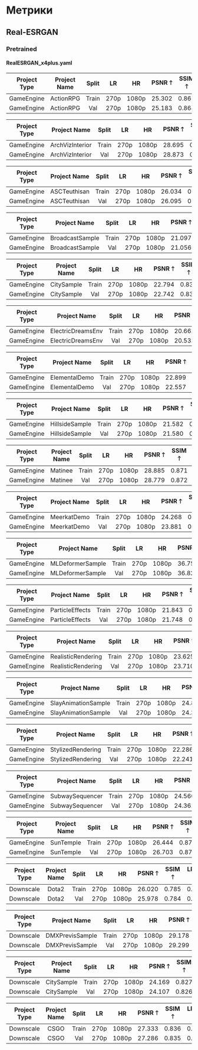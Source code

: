 # Метрики

## Real-ESRGAN

### Pretrained

#### RealESRGAN_x4plus.yaml

| Project Type | Project Name | Split |  LR  |  HR   | PSNR 🡑 | SSIM 🡑 | LPIPS 🡑 |
|:------------:|:------------:|:-----:|:----:|:-----:|:-------:|:-------:|:--------:|
|  GameEngine  |  ActionRPG   | Train | 270p | 1080p | 25.302  |  0.867  |  0.419   |
|  GameEngine  |  ActionRPG   |  Val  | 270p | 1080p | 25.183  |  0.868  |  0.417   |

| Project Type |  Project Name   | Split |  LR  |  HR   | PSNR 🡑 | SSIM 🡑 | LPIPS 🡑 |
|:------------:|:---------------:|:-----:|:----:|:-----:|:-------:|:-------:|:--------:|
|  GameEngine  | ArchVizInterior | Train | 270p | 1080p | 28.695  |  0.950  |  0.300   |
|  GameEngine  | ArchVizInterior |  Val  | 270p | 1080p | 28.873  |  0.954  |  0.296   |

| Project Type | Project Name | Split |  LR  |  HR   | PSNR 🡑 | SSIM 🡑 | LPIPS 🡑 |
|:------------:|:------------:|:-----:|:----:|:-----:|:-------:|:-------:|:--------:|
|  GameEngine  | ASCTeuthisan | Train | 270p | 1080p | 26.034  |  0.843  |  0.414   |
|  GameEngine  | ASCTeuthisan |  Val  | 270p | 1080p | 26.095  |  0.854  |  0.417   |

| Project Type |  Project Name   | Split |  LR  |  HR   | PSNR 🡑 | SSIM 🡑 | LPIPS 🡑 |
|:------------:|:---------------:|:-----:|:----:|:-----:|:-------:|:-------:|:--------:|
|  GameEngine  | BroadcastSample | Train | 270p | 1080p | 21.097  |  0.780  |  0.332   |
|  GameEngine  | BroadcastSample |  Val  | 270p | 1080p | 21.056  |  0.778  |  0.335   |

| Project Type | Project Name | Split |  LR  |  HR   | PSNR 🡑 | SSIM 🡑 | LPIPS 🡑 |
|:------------:|:------------:|:-----:|:----:|:-----:|:-------:|:-------:|:--------:|
|  GameEngine  |  CitySample  | Train | 270p | 1080p | 22.794  |  0.833  |  0.352   |
|  GameEngine  |  CitySample  |  Val  | 270p | 1080p | 22.742  |  0.833  |  0.353   |

| Project Type |   Project Name    | Split |  LR  |  HR   | PSNR 🡑 | SSIM 🡑 | LPIPS 🡑 |
|:------------:|:-----------------:|:-----:|:----:|:-----:|:-------:|:-------:|:--------:|
|  GameEngine  | ElectricDreamsEnv | Train | 270p | 1080p | 20.662  |  0.667  |  0.470   |
|  GameEngine  | ElectricDreamsEnv |  Val  | 270p | 1080p | 20.532  |  0.664  |  0.471   |

| Project Type | Project Name  | Split |  LR  |  HR   | PSNR 🡑 | SSIM 🡑 | LPIPS 🡑 |
|:------------:|:-------------:|:-----:|:----:|:-----:|:-------:|:-------:|:--------:|
|  GameEngine  | ElementalDemo | Train | 270p | 1080p | 22.899  |  0.681  |  0.426   |
|  GameEngine  | ElementalDemo |  Val  | 270p | 1080p | 22.557  |  0.671  |  0.432   |

| Project Type |  Project Name  | Split |  LR  |  HR   | PSNR 🡑 | SSIM 🡑 | LPIPS 🡑 |
|:------------:|:--------------:|:-----:|:----:|:-----:|:-------:|:-------:|:--------:|
|  GameEngine  | HillsideSample | Train | 270p | 1080p | 21.582  |  0.767  |  0.394   |
|  GameEngine  | HillsideSample |  Val  | 270p | 1080p | 21.580  |  0.765  |  0.393   |

| Project Type | Project Name | Split |  LR  |  HR   | PSNR 🡑 | SSIM 🡑 | LPIPS 🡑 |
|:------------:|:------------:|:-----:|:----:|:-----:|:-------:|:-------:|:--------:|
|  GameEngine  |   Matinee    | Train | 270p | 1080p | 28.885  |  0.871  |  0.384   |
|  GameEngine  |   Matinee    |  Val  | 270p | 1080p | 28.779  |  0.872  |  0.385   |

| Project Type | Project Name | Split |  LR  |  HR   | PSNR 🡑 | SSIM 🡑 | LPIPS 🡑 |
|:------------:|:------------:|:-----:|:----:|:-----:|:-------:|:-------:|:--------:|
|  GameEngine  | MeerkatDemo  | Train | 270p | 1080p | 24.268  |  0.851  |  0.366   |
|  GameEngine  | MeerkatDemo  |  Val  | 270p | 1080p | 23.881  |  0.848  |  0.368   |

| Project Type |   Project Name   | Split |  LR  |  HR   | PSNR 🡑 | SSIM 🡑 | LPIPS 🡑 |
|:------------:|:----------------:|:-----:|:----:|:-----:|:-------:|:-------:|:--------:|
|  GameEngine  | MLDeformerSample | Train | 270p | 1080p | 36.757  |  0.984  |  0.391   |
|  GameEngine  | MLDeformerSample |  Val  | 270p | 1080p | 36.823  |  0.983  |  0.391   |

| Project Type |  Project Name   | Split |  LR  |  HR   | PSNR 🡑 | SSIM 🡑 | LPIPS 🡑 |
|:------------:|:---------------:|:-----:|:----:|:-----:|:-------:|:-------:|:--------:|
|  GameEngine  | ParticleEffects | Train | 270p | 1080p | 21.843  |  0.768  |  0.465   |
|  GameEngine  | ParticleEffects |  Val  | 270p | 1080p | 21.748  |  0.760  |  0.475   |

| Project Type |    Project Name    | Split |  LR  |  HR   | PSNR 🡑 | SSIM 🡑 | LPIPS 🡑 |
|:------------:|:------------------:|:-----:|:----:|:-----:|:-------:|:-------:|:--------:|
|  GameEngine  | RealisticRendering | Train | 270p | 1080p | 23.625  |  0.804  |  0.429   |
|  GameEngine  | RealisticRendering |  Val  | 270p | 1080p | 23.710  |  0.809  |  0.422   |

| Project Type |    Project Name     | Split |  LR  |  HR   | PSNR 🡑 | SSIM 🡑 | LPIPS 🡑 |
|:------------:|:-------------------:|:-----:|:----:|:-----:|:-------:|:-------:|:--------:|
|  GameEngine  | SlayAnimationSample | Train | 270p | 1080p | 24.847  |  0.886  |  0.363   |
|  GameEngine  | SlayAnimationSample |  Val  | 270p | 1080p | 24.354  |  0.878  |  0.374   |

| Project Type |   Project Name    | Split |  LR  |  HR   | PSNR 🡑 | SSIM 🡑 | LPIPS 🡑 |
|:------------:|:-----------------:|:-----:|:----:|:-----:|:-------:|:-------:|:--------:|
|  GameEngine  | StylizedRendering | Train | 270p | 1080p | 22.286  |  0.778  |  0.505   |
|  GameEngine  | StylizedRendering |  Val  | 270p | 1080p | 22.241  |  0.775  |  0.506   |

| Project Type |  Project Name   | Split |  LR  |  HR   | PSNR 🡑 | SSIM 🡑 | LPIPS 🡑 |
|:------------:|:---------------:|:-----:|:----:|:-----:|:-------:|:-------:|:--------:|
|  GameEngine  | SubwaySequencer | Train | 270p | 1080p | 24.560  |  0.792  |  0.352   |
|  GameEngine  | SubwaySequencer |  Val  | 270p | 1080p | 24.361  |  0.795  |  0.347   |

| Project Type | Project Name | Split |  LR  |  HR   | PSNR 🡑 | SSIM 🡑 | LPIPS 🡑 |
|:------------:|:------------:|:-----:|:----:|:-----:|:-------:|:-------:|:--------:|
|  GameEngine  |  SunTemple   | Train | 270p | 1080p | 26.444  |  0.870  |  0.352   |
|  GameEngine  |  SunTemple   |  Val  | 270p | 1080p | 26.703  |  0.876  |  0.355   |

| Project Type | Project Name | Split |  LR  |  HR   | PSNR 🡑 | SSIM 🡑 | LPIPS 🡑 |
|:------------:|:------------:|:-----:|:----:|:-----:|:-------:|:-------:|:--------:|
|  Downscale   |    Dota2     | Train | 270p | 1080p | 26.020  |  0.785  |  0.556   |
|  Downscale   |    Dota2     |  Val  | 270p | 1080p | 25.978  |  0.784  |  0.557   |

| Project Type |  Project Name   | Split |  LR  |  HR   | PSNR 🡑 | SSIM 🡑 | LPIPS 🡑 |
|:------------:|:---------------:|:-----:|:----:|:-----:|:-------:|:-------:|:--------:|
|  Downscale   | DMXPrevisSample | Train | 270p | 1080p | 29.178  |  0.830  |  0.411   |
|  Downscale   | DMXPrevisSample |  Val  | 270p | 1080p | 29.299  |  0.834  |  0.410   |

| Project Type | Project Name | Split |  LR  |  HR   | PSNR 🡑 | SSIM 🡑 | LPIPS 🡑 |
|:------------:|:------------:|:-----:|:----:|:-----:|:-------:|:-------:|:--------:|
|  Downscale   |  CitySample  | Train | 270p | 1080p | 24.169  |  0.827  |  0.431   |
|  Downscale   |  CitySample  |  Val  | 270p | 1080p | 24.107  |  0.826  |  0.433   |

| Project Type | Project Name | Split |  LR  |  HR   | PSNR 🡑 | SSIM 🡑 | LPIPS 🡑 |
|:------------:|:------------:|:-----:|:----:|:-----:|:-------:|:-------:|:--------:|
|  Downscale   |     CSGO     | Train | 270p | 1080p | 27.333  |  0.836  |  0.472   |
|  Downscale   |     CSGO     |  Val  | 270p | 1080p | 27.286  |  0.835  |  0.473   |

